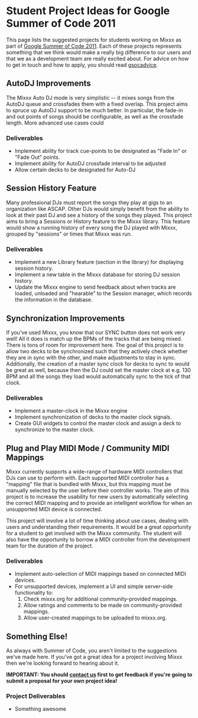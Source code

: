 # Student Project Ideas for Google Summer of Code 2011

This page lists the suggested projects for students working on Mixxx as
part of [Google Summer of Code 2011](http://socghop.appspot.com/). Each
of these projects represents something that we think would make a really
big difference to our users and that we as a development team are really
excited about. For advice on how to get in touch and how to apply, you
should read [gsocadvice](gsocadvice).

## AutoDJ Improvements

The Mixxx Auto DJ mode is very simplistic -- it mixes songs from the
AutoDJ queue and crossfades them with a fixed overlap. This project aims
to spruce up AutoDJ support to be much better. In particular, the
fade-in and out points of songs should be configurable, as well as the
crossfade length. More advanced use cases could

### Deliverables

  - Implement ability for track cue-points to be designated as "Fade In"
    or "Fade Out" points.
  - Implement ability for AutoDJ crossfade interval to be adjusted 
  - Allow certain decks to be designated for Auto-DJ

## Session History Feature

Many professional DJs must report the songs they play at gigs to an
organization like ASCAP. Other DJs would simply benefit from the ability
to look at their past DJ and see a history of the songs they played.
This project aims to bring a Sessions or History feature to the Mixxx
library. This feature would show a running history of every song the DJ
played with Mixxx, grouped by "sessions" or times that Mixxx was run.

### Deliverables

  - Implement a new Library feature (section in the library) for
    displaying session history.
  - Implement a new table in the Mixxx database for storing DJ session
    history.
  - Update the Mixxx engine to send feedback about when tracks are
    loaded, unloaded and "hearable" to the Session manager, which
    records the information in the database.

## Synchronization Improvements

If you've used Mixxx, you know that our SYNC button does not work very
well\! All it does is match up the BPMs of the tracks that are being
mixed. There is tons of room for improvement here. The goal of this
project is to allow two decks to be synchronized such that they actively
check whether they are in sync with the other, and make adjustments to
stay in sync. Additionally, the creation of a master sync clock for
decks to sync to would be great as well, because then the DJ could set
the master clock at e.g. 130 BPM and all the songs they load would
automatically sync to the tick of that clock.

### Deliverables

  - Implement a master-clock in the Mixxx engine 
  - Implement synchronization of decks to the master clock signals.
  - Create GUI widgets to control the master clock and assign a deck to
    synchronize to the master clock.

## Plug and Play MIDI Mode / Community MIDI Mappings

Mixxx currently supports a wide-range of hardware MIDI controllers that
DJs can use to perform with. Each supported MIDI controller has a
"mapping" file that is bundled with Mixxx, but this mapping must be
manually selected by the user before their controller works. The aim of
this project is to increase the usability for new users by automatically
selecting the correct MIDI mapping and to provide an intelligent
workflow for when an unsupported MIDI device is connected.

This project will involve a lot of time thinking about use cases,
dealing with users and understanding their requirements. It would be a
great opportunity for a student to get involved with the Mixxx
community. The student will also have the opportunity to borrow a MIDI
controller from the development team for the duration of the project.

### Deliverables

  - Implement auto-selection of MIDI mappings based on connected MIDI
    devices.
  - For unsupported devices, implement a UI and simple server-side
    functionality to:
    1.  Check mixxx.org for additional community-provided mappings.
    2.  Allow ratings and comments to be made on community-provided
        mappings.
    3.  Allow user-created mappings to be uploaded to mixxx.org.

## Something Else\!

As always with Summer of Code, you aren't limited to the suggestions
we've made here. If you've got a great idea for a project involving
Mixxx then we're looking forward to hearing about it.

**IMPORTANT: You should [contact us](gsocadvice) first to get feedback
if you're going to submit a proposal for your own project idea\!**

### Project Deliverables

  - Something awesome
